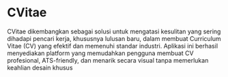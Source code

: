 # CVitae
CVitae dikembangkan sebagai solusi untuk mengatasi kesulitan yang sering dihadapi pencari kerja, khususnya lulusan baru, dalam membuat Curriculum Vitae (CV) yang efektif dan memenuhi standar industri. Aplikasi ini berhasil menyediakan platform yang memudahkan pengguna membuat CV profesional, ATS-friendly, dan menarik secara visual tanpa memerlukan keahlian desain khusus
